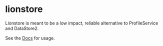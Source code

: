 # lionstore
Lionstore is meant to be a low impact, reliable alternative to ProfileService and DataStore2.

See the [Docs](https://nyapaw.github.io/lionstore/) for usage.
